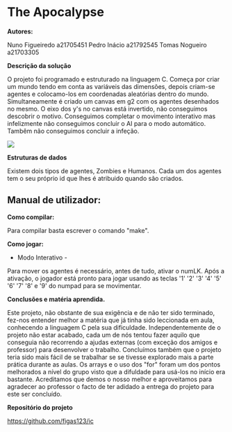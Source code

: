 # The Apocalypse

**Autores:**

Nuno Figueiredo a21705451
Pedro Inácio a21792545
Tomas Nogueiro a21703305 

**Descrição da solução**

O projeto foi programado e estruturado na linguagem C.
Começa por criar um mundo tendo em conta as variáveis das dimensões, depois criam-se agentes e colocamo-los em coordenadas aleatórias dentro do mundo.
Simultaneamente é criado um canvas em g2 com os agentes desenhados no mesmo. O eixo dos y's no canvas está invertido, não conseguimos descobrir o motivo.
Conseguimos completar o movimento interativo mas infelizmente não conseguimos concluir o AI para o modo automático.
Tambêm não conseguimos concluir a infeção.

![](https://i.imgur.com/2EPiEeV.png)

**Estruturas de dados** 

Existem dois tipos de agentes, Zombies e Humanos. Cada um dos agentes tem o seu próprio id que lhes é atribuido quando são criados.

## Manual de utilizador:

**Como compilar:**

Para compilar basta escrever o comando "make".

**Como jogar:**

- Modo Interativo - 

Para mover os agentes é necessário, antes de tudo, ativar o numLK. Após a ativação, o jogador está pronto para jogar usando as teclas '1' '2' '3' '4' '5' '6' '7' '8' e '9' do numpad para se movimentar.

**Conclusões e matéria aprendida.**

Este projeto, não obstante de sua exigência e de não ter sido terminado, fez-nos entender melhor a matéria que já tinha sido leccionada em aula, conhecendo a linguagem C pela sua dificuldade. Independentemente de o projeto não estar acabado, cada um de nós tentou fazer aquilo que conseguia não recorrendo a ajudas externas (com exceção dos amigos e professor) para desenvolver o trabalho. Concluímos também que o projeto teria sido mais fácil de se trabalhar se se tivesse explorado mais a parte prática durante as aulas. Os arrays e o uso dos "for" foram um dos pontos melhorados a nível do grupo visto que a difuldade para usá-los no início era bastante. Acreditamos que demos o nosso melhor e aproveitamos para agradecer ao professor o facto de ter adidado a entrega do projeto para este ser concluído.

**Repositório do projeto**

https://github.com/figas123/ic